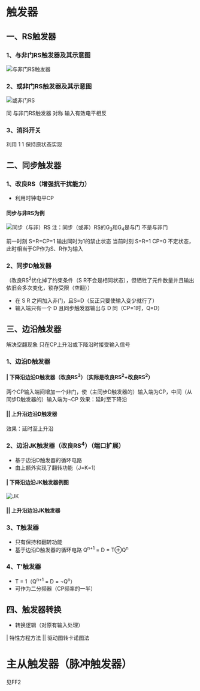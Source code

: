 # 触发器
## 一、RS触发器

### 1、与非门RS触发器及其示意图

![与非门RS触发器](https://hoanmeirin.oss-cn-beijing.aliyuncs.com/ysyx/RS_9de2a775.png)


### 2、或非门RS触发器及其示意图

![或非门RS](https://hoanmeirin.oss-cn-beijing.aliyuncs.com/ysyx/%E6%88%96%E9%9D%9E%E9%97%A8RS_589fbf9d.png)

同  与非门RS触发器  对称
输入有效电平相反

### 3、消抖开关

利用 1 1 保持原状态实现

## 二、同步触发器


### 1、改良RS（增强抗干扰能力）
- 利用时钟电平CP
#### 同步与非RS为例

![同步（与非）RS](https://hoanmeirin.oss-cn-beijing.aliyuncs.com/ysyx/%E5%90%8C%E6%AD%A5RS_651777ea.png)
注：同步（或非）RS的G<sub>3</sub>和G<sub>4</sub>是与门  不是与非门



前一时刻 S=R=CP=1 输出同时为1的禁止状态
当前时刻 S=R=1 CP=0 不定状态，此时相当于CP作为S、R作为输入


### 2、同步D触发器
（改良RS<sup>2</sup>优化掉了约束条件（S R不会是相同状态），但牺牲了元件数量并且输出依旧会多次变化，锁存受限（空翻））

- 在 S R 之间加入非门，且S=D（反正只要使输入变少就行了）
- 输入端只有一个 D 且同步触发器输出与 D 同（CP=1时，Q=D）

## 三、边沿触发器

解决空翻现象
只在CP上升沿或下降沿时接受输入信号

### 1、边沿D触发器

#### | 下降沿边沿D触发器（改良RS<sup>3</sup>）（实际是改良RS<sup>2</sup>+改良RS<sup>2</sup>）

两个CP输入端间增加一个非门，使（主同步D触发器的）输入端为CP，中间（从同步D触发器的）输入端为¬CP
效果：延时至下降沿

#### || 上升沿边沿D触发器

效果：延时至上升沿

### 2、边沿JK触发器（改良RS<sup>4</sup>）（端口扩展）

- 基于边沿D触发器的循环电路
- 由上额外实现了翻转功能（J=K=1）

#### | 下降沿边沿JK触发器例图

![JK](https://hoanmeirin.oss-cn-beijing.aliyuncs.com/ysyx/JK_e271589d.png)

#### || 上升沿边沿JK触发器

### 3、T触发器

- 只有保持和翻转功能
- 基于边沿D触发器的循环电路
Q<sup>n+1</sup> = D = T⊕Q<sup>n</sup>


### 4、T’触发器

- T = 1（Q<sup>n+1</sup> = D = ¬Q<sup>n</sup>）
- 可作为二分频器（CP频率的一半）


## 四、触发器转换

- 转换逻辑（对原有输入处理）

| 特性方程方法
|| 驱动图转卡诺图法

# 主从触发器（脉冲触发器）

见FF2